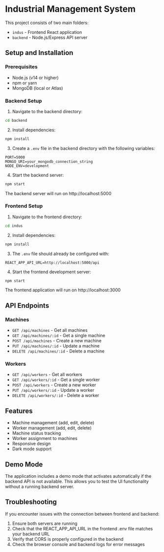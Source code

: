 # Industrial Management System

This project consists of two main folders:
- `indus` - Frontend React application
- `backend` - Node.js/Express API server

## Setup and Installation

### Prerequisites
- Node.js (v14 or higher)
- npm or yarn
- MongoDB (local or Atlas)

### Backend Setup

1. Navigate to the backend directory:
```bash
cd backend
```

2. Install dependencies:
```bash
npm install
```

3. Create a `.env` file in the backend directory with the following variables:
```
PORT=5000
MONGO_URI=your_mongodb_connection_string
NODE_ENV=development
```

4. Start the backend server:
```bash
npm start
```

The backend server will run on http://localhost:5000

### Frontend Setup

1. Navigate to the frontend directory:
```bash
cd indus
```

2. Install dependencies:
```bash
npm install
```

3. The `.env` file should already be configured with:
```
REACT_APP_API_URL=http://localhost:5000/api
```

4. Start the frontend development server:
```bash
npm start
```

The frontend application will run on http://localhost:3000

## API Endpoints

### Machines

- `GET /api/machines` - Get all machines
- `GET /api/machines/:id` - Get a single machine
- `POST /api/machines` - Create a new machine
- `PUT /api/machines/:id` - Update a machine
- `DELETE /api/machines/:id` - Delete a machine

### Workers

- `GET /api/workers` - Get all workers
- `GET /api/workers/:id` - Get a single worker
- `POST /api/workers` - Create a new worker
- `PUT /api/workers/:id` - Update a worker
- `DELETE /api/workers/:id` - Delete a worker

## Features

- Machine management (add, edit, delete)
- Worker management (add, edit, delete)
- Machine status tracking
- Worker assignment to machines
- Responsive design
- Dark mode support

## Demo Mode

The application includes a demo mode that activates automatically if the backend API is not available. This allows you to test the UI functionality without a running backend server.

## Troubleshooting

If you encounter issues with the connection between frontend and backend:

1. Ensure both servers are running
2. Check that the REACT_APP_API_URL in the frontend .env file matches your backend URL
3. Verify that CORS is properly configured in the backend
4. Check the browser console and backend logs for error messages 